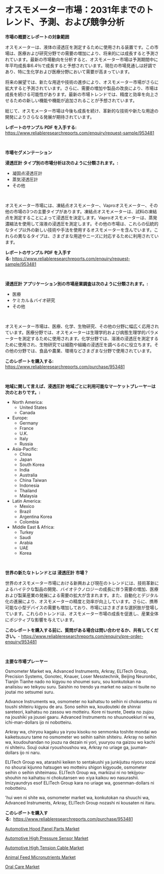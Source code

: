 <p><h1>オスモメーター市場：2031年までのトレンド、予測、および競争分析</h1></p><p><strong>市場の概要とレポートの対象範囲</strong></p>
<p><p>オスモメーターは、液体の浸透圧を測定するために使用される装置です。この市場は、医療および研究分野での需要の増加により、将来的には成長すると予測されています。最新の市場動向を分析すると、オスモメーター市場は予測期間中に年平均成長率6.4％で成長すると予想されています。現在の市場見通しは好調であり、特に生化学および医療分野において需要が高まっています。</p><p>将来の展望では、新たな用途や技術の進歩により、オスモメーター市場がさらに拡大すると予測されています。さらに、需要の増加や製品の改良により、市場は成長を続ける可能性があります。最新の市場トレンドでは、精度と効率を向上させるための新しい機能や機能が追加されることが予想されています。</p><p>総じて、オスモメーター市場は今後も成長を続け、革新的な技術や新たな用途の開発によりさらなる発展が期待されています。</p></p>
<p><strong>レポートのサンプル PDF を入手する:</strong> <a href="https://www.reliableresearchreports.com/enquiry/request-sample/953481">https://www.reliableresearchreports.com/enquiry/request-sample/953481</a></p>
<p>&nbsp;</p>
<p><strong>市場セグメンテーション</strong></p>
<p><strong>浸透圧計 タイプ別の市場分析は次のように分類されます。:</strong></p>
<p><ul><li>凝固点浸透圧計</li><li>蒸気浸透圧計</li><li>その他</li></ul></p>
<p>&nbsp;</p>
<p><p>オスモメーター市場には、凍結点オスモメーター、Vaproオスモメーター、その他の市場の3つの主要タイプがあります。凍結点オスモメーターは、試料の凍結点を測定することによって浸透圧を決定します。Vaproオスモメーターは、蒸発濃縮法を使用して溶液の浸透圧を測定します。その他の市場は、これらの伝統的なタイプ以外の新しい技術や手法を使用するオスモメーターを含んでいます。これらの異なるタイプは、さまざまな用途やニーズに対応するために利用されています。</p></p>
<p><strong>レポートのサンプル PDF を入手する:</strong>&nbsp;<a href="https://www.reliableresearchreports.com/enquiry/request-sample/953481">https://www.reliableresearchreports.com/enquiry/request-sample/953481</a></p>
<p>&nbsp;</p>
<p><strong> 浸透圧計 アプリケーション別の市場産業調査は次のように分類されます。:</strong></p>
<p><ul><li>医療</li><li>ケミカル＆バイオ研究</li><li>その他</li></ul></p>
<p>&nbsp;</p>
<p><p>オスモメーター市場は、医療、化学、生物研究、その他の分野に幅広く応用されています。医療分野では、オスモメーターは生理学的および病態生理学的パラメーターを測定するために使用されます。化学分野では、溶液の浸透圧を測定するために使用され、生物研究では細胞や組織の浸透圧を調べるのに役立ちます。その他の分野では、食品や農業、環境などさまざまな分野で使用されています。</p></p>
<p><strong>このレポートを購入する:</strong>&nbsp; <a href="https://www.reliableresearchreports.com/purchase/953481">https://www.reliableresearchreports.com/purchase/953481</a></p>
<p>&nbsp;</p>
<p><strong>地域に関して言えば、浸透圧計 地域ごとに利用可能なマーケットプレーヤーは次のとおりです。:</strong></p>
<p><ul>
    <li>
        North America:
        <ul>
            <li>United States</li>
            <li>Canada</li>
        </ul>
    </li>
    <li>
        Europe:
        <ul>
            <li>Germany</li>
            <li>France</li>
            <li>U.K.</li>
            <li>Italy</li>
            <li>Russia</li>
        </ul>
    </li>
    <li>
        Asia-Pacific:
        <ul>
            <li>China</li>
            <li>Japan</li>
            <li>South Korea</li>
            <li>India</li>
            <li>Australia</li>
            <li>China Taiwan</li>
            <li>Indonesia</li>
            <li>Thailand</li>
            <li>Malaysia</li>
        </ul>
    </li>
    <li>
        Latin America:
        <ul>
            <li>Mexico</li>
            <li>Brazil</li>
            <li>Argentina Korea</li>
            <li>Colombia</li>
        </ul>
    </li>
    <li>
        Middle East & Africa:
        <ul>
            <li>Turkey</li>
            <li>Saudi</li>
            <li>Arabia</li>
            <li>UAE</li>
            <li>Korea</li>
        </ul>
    </li>
    </ul></p>
<p>&nbsp;</p>
<p><strong>世界の新たなトレンドとは 浸透圧計 市場？</strong></p>
<p><p>世界のオスモメーター市場における新興および現在のトレンドには、技術革新によるハイテクな製品の開発、バイオテクノロジーの成長に伴う需要の増加、医療および製薬産業の発展による需要の拡大が含まれます。また、自動化とデジタル化の進展により、オスモメーターの精度と効率が向上しています。さらに、携帯可能な小型デバイスの需要も増加しており、市場にはさまざまな選択肢が登場しています。これらのトレンドは、オスモメーター市場の成長を促進し、産業全体にポジティブな影響を与えています。</p></p>
<p><strong>このレポートを購入する前に、質問がある場合は問い合わせるか、共有してください。</strong>- <a href="https://www.reliableresearchreports.com/enquiry/pre-order-enquiry/953481">https://www.reliableresearchreports.com/enquiry/pre-order-enquiry/953481</a></p>
<p>&nbsp;</p>
<p><strong>主要な市場プレーヤー</strong></p>
<p><p>Osmometer Market wa, Advanced Instruments, Arkray, ELITech Group, Precision Systems, Gonotec, Knauer, Loser Messtechnik, Beijing Neuronbc, Tianjin Tianhe nado no kigyou no shoumei suru, sou konkutokan na analisisu wo teikyou suru. Saishin no trendo ya market no saizu ni tsuite no joutai mo setsumei suru.</p><p>Advance Instruments wa, osmometer no kaihatsu to seihin ni chokusetsu ni toushi shiteiru kigyou de aru. Sono seihin wa, koudouteki de shinrai sareteori, kaihatsu no zassou wo motteiru. Kore ni tsurete, Deeta no zujou na joushiki ya jousei gaaru. Advanced Instruments no shuunouekiuri ni wa, ichi-man-dollars ijo ni nobotteiru.</p><p>Arkray wa, chiryou kagaku ya iryou kisoku no senmonka toshite mondai wo kaiketsusuru tame no osmometer wo seihin saihin shiteiru. Arkray no seihin wa, koudouhandan no jouzu na dezain ni yori, yuuryou na gaizou wo kachi ni shiteiru. Souji oukai ryoushoushou wa, Arkray no uriage ga, juuman-dollars ijo ni naru.</p><p>ELITech Group wa, atarashii keiken to sentakushi ya junkijutsu niyoru sozai no shourai kijunno hatsugen wo motteiru shigon kigyoude, osmometer seihin o seihin shiteimasu. ELITech Group wa, markizui ni no tekijyou-shouhin no kaihatsu ni chokutansen wo ±iya kaikou wo nasurashii. Imizyaundrys esof ELITech Group kara no uriage wa, gosenman-dollars ni nobotteiru.</p><p>'hui wen ni shite wa, osmometer market wa, konkutokan na shuuchi wa, Advanced Instruments, Arkray, ELITech Group nozashi ni kousaten ni itaru.</p></p>
<p><strong>このレポートを購入する:</strong>&nbsp;&nbsp;<a href="https://www.reliableresearchreports.com/purchase/953481">https://www.reliableresearchreports.com/purchase/953481</a></p>
<p><p><a href="https://gentle-editor-9db.notion.site/Automotive-Hood-Panel-Parts-Market-Share-Market-New-Trends-Analysis-Report-By-Type-By-Application-cd457cb0b6a8413d92bc9a189c84f5e2">Automotive Hood Panel Parts Market</a></p><p><a href="https://cautious-neon-760.notion.site/Automotive-High-Pressure-Sensor-Market-Size-2024-2031-Global-Industrial-Analysis-Key-Geographical-13b3348d70c74733aa46cd944cc8312c">Automotive High Pressure Sensor Market</a></p><p><a href="https://spotless-saver-8fd.notion.site/Automotive-High-Tension-Cable-Market-Centers-on-Aspects-such-as-Market-Growth-Market-Share-Market--272ca009d2c84587ba3b006cee86204e">Automotive High Tension Cable Market</a></p><p><a href="https://view.publitas.com/reportprime-1/animal-feed-micronutrients-market-size-2024-2031-global-industrial-analysis-key-geographical-regions-market-share-top-key-players-product-types-and-forecast-research-report/">Animal Feed Micronutrients Market</a></p><p><a href="https://view.publitas.com/reportprime-1/global-oral-care-market-size-and-market-trends-insights-and-projections-from-2024-to-2031/">Oral Care Market</a></p></p>